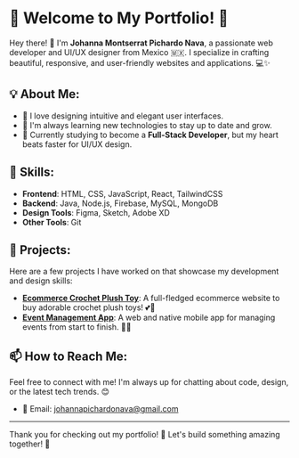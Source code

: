 # 🌟 Welcome to My Portfolio! 🌟

Hey there! 👋 I'm **Johanna Montserrat Pichardo Nava**, a passionate web developer and UI/UX designer from Mexico 🇲🇽. I specialize in crafting beautiful, responsive, and user-friendly websites and applications. 💻✨

## 💡 About Me:
- 🎨 I love designing intuitive and elegant user interfaces.
- 🌱 I'm always learning new technologies to stay up to date and grow.
- 💪 Currently studying to become a **Full-Stack Developer**, but my heart beats faster for UI/UX design.

## 🚀 Skills:
- **Frontend**: HTML, CSS, JavaScript, React, TailwindCSS
- **Backend**: Java, Node.js, Firebase, MySQL, MongoDB
- **Design Tools**: Figma, Sketch, Adobe XD
- **Other Tools**: Git

## 📂 Projects:
Here are a few projects I have worked on that showcase my development and design skills:

- **[Ecommerce Crochet Plush Toy](#)**: A full-fledged ecommerce website to buy adorable crochet plush toys! 💕🐻
- **[Event Management App](#)**: A web and native mobile app for managing events from start to finish. 🎉📅

## 📫 How to Reach Me:
Feel free to connect with me! I'm always up for chatting about code, design, or the latest tech trends. 😊

- 📧 Email: johannapichardonava@gmail.com

---

Thank you for checking out my portfolio! 🌟 Let's build something amazing together! 🚀

